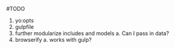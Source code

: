 #TODO

1. yo:opts
2. gulpfile
3. further modularize includes and models
	a. Can I pass in data?
4. browserify
	a. works with gulp?
